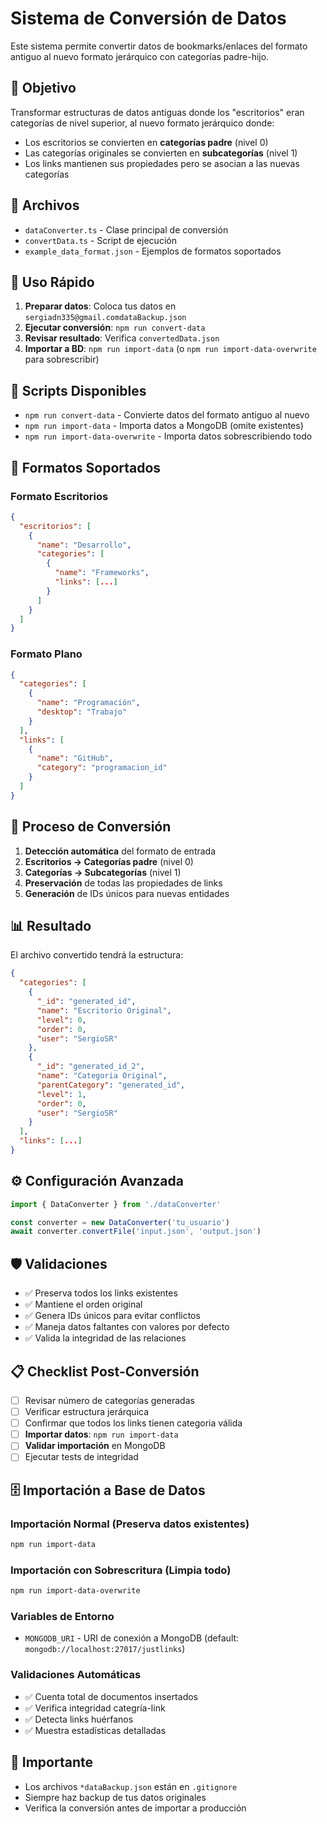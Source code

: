 # Sistema de Conversión de Datos

Este sistema permite convertir datos de bookmarks/enlaces del formato antiguo al nuevo formato jerárquico con categorías padre-hijo.

## 🎯 Objetivo

Transformar estructuras de datos antiguas donde los "escritorios" eran categorías de nivel superior, al nuevo formato jerárquico donde:
- Los escritorios se convierten en **categorías padre** (nivel 0)
- Las categorías originales se convierten en **subcategorías** (nivel 1)
- Los links mantienen sus propiedades pero se asocian a las nuevas categorías

## 📁 Archivos

- `dataConverter.ts` - Clase principal de conversión
- `convertData.ts` - Script de ejecución
- `example_data_format.json` - Ejemplos de formatos soportados

## 🚀 Uso Rápido

1. **Preparar datos**: Coloca tus datos en `sergiadn335@gmail.comdataBackup.json`
2. **Ejecutar conversión**: `npm run convert-data`
3. **Revisar resultado**: Verifica `convertedData.json`
4. **Importar a BD**: `npm run import-data` (o `npm run import-data-overwrite` para sobrescribir)

## 📝 Scripts Disponibles

- `npm run convert-data` - Convierte datos del formato antiguo al nuevo
- `npm run import-data` - Importa datos a MongoDB (omite existentes)
- `npm run import-data-overwrite` - Importa datos sobrescribiendo todo

## 📝 Formatos Soportados

### Formato Escritorios
```json
{
  "escritorios": [
    {
      "name": "Desarrollo",
      "categories": [
        {
          "name": "Frameworks",
          "links": [...]
        }
      ]
    }
  ]
}
```

### Formato Plano
```json
{
  "categories": [
    {
      "name": "Programación",
      "desktop": "Trabajo"
    }
  ],
  "links": [
    {
      "name": "GitHub",
      "category": "programacion_id"
    }
  ]
}
```

## 🔄 Proceso de Conversión

1. **Detección automática** del formato de entrada
2. **Escritorios → Categorías padre** (nivel 0)
3. **Categorías → Subcategorías** (nivel 1)
4. **Preservación** de todas las propiedades de links
5. **Generación** de IDs únicos para nuevas entidades

## 📊 Resultado

El archivo convertido tendrá la estructura:
```json
{
  "categories": [
    {
      "_id": "generated_id",
      "name": "Escritorio Original",
      "level": 0,
      "order": 0,
      "user": "SergioSR"
    },
    {
      "_id": "generated_id_2",
      "name": "Categoria Original", 
      "parentCategory": "generated_id",
      "level": 1,
      "order": 0,
      "user": "SergioSR"
    }
  ],
  "links": [...]
}
```

## ⚙️ Configuración Avanzada

```typescript
import { DataConverter } from './dataConverter'

const converter = new DataConverter('tu_usuario')
await converter.convertFile('input.json', 'output.json')
```

## 🛡️ Validaciones

- ✅ Preserva todos los links existentes
- ✅ Mantiene el orden original
- ✅ Genera IDs únicos para evitar conflictos
- ✅ Maneja datos faltantes con valores por defecto
- ✅ Valida la integridad de las relaciones

## 📋 Checklist Post-Conversión

- [ ] Revisar número de categorías generadas
- [ ] Verificar estructura jerárquica
- [ ] Confirmar que todos los links tienen categoria válida
- [ ] **Importar datos**: `npm run import-data`
- [ ] **Validar importación** en MongoDB
- [ ] Ejecutar tests de integridad

## 🗄️ Importación a Base de Datos

### Importación Normal (Preserva datos existentes)
```bash
npm run import-data
```

### Importación con Sobrescritura (Limpia todo)
```bash
npm run import-data-overwrite
```

### Variables de Entorno
- `MONGODB_URI` - URI de conexión a MongoDB (default: `mongodb://localhost:27017/justlinks`)

### Validaciones Automáticas
- ✅ Cuenta total de documentos insertados
- ✅ Verifica integridad categría-link
- ✅ Detecta links huérfanos
- ✅ Muestra estadísticas detalladas

## 🚨 Importante

- Los archivos `*dataBackup.json` están en `.gitignore`
- Siempre haz backup de tus datos originales
- Verifica la conversión antes de importar a producción
